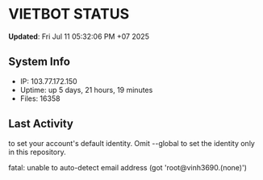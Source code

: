 # VIETBOT STATUS
**Updated**: Fri Jul 11 05:32:06 PM +07 2025

## System Info
- IP: 103.77.172.150
- Uptime: up 5 days, 21 hours, 19 minutes
- Files: 16358

## Last Activity

to set your account's default identity.
Omit --global to set the identity only in this repository.

fatal: unable to auto-detect email address (got 'root@vinh3690.(none)')
